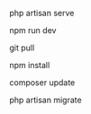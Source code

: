 php artisan serve

npm run dev

<!-- When ever you make a git pull -->

git pull

npm install

composer update

php artisan migrate
